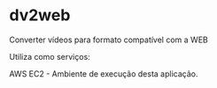 dv2web
======

Converter vídeos para formato compatível com a WEB

Utiliza como serviços:

AWS EC2 - Ambiente de execução desta aplicação.
